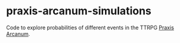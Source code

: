 # praxis-arcanum-simulations
Code to explore probabilities of different events in the TTRPG [Praxis Arcanum](https://praxisarcanum.itch.io/praxisarcanum).
